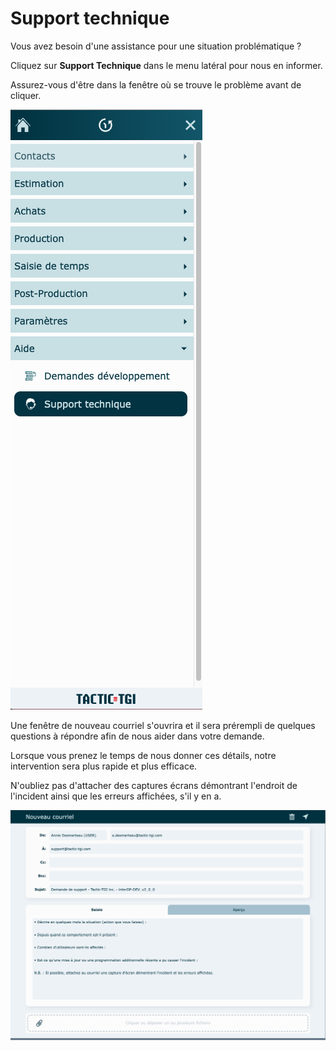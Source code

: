 # Support technique

Vous avez besoin d'une assistance pour une situation problématique ?

Cliquez sur **Support Technique** dans le menu latéral pour nous en informer.

Assurez-vous d'être dans la fenêtre où se trouve le problème avant de cliquer.

![](../../static/img/Aide_Support_1.png)

  

Une fenêtre de nouveau courriel s'ouvrira et il sera prérempli de quelques questions à répondre afin de nous aider dans votre demande.

Lorsque vous prenez le temps de nous donner ces détails, notre intervention sera plus rapide et plus efficace.

N'oubliez pas d'attacher des captures écrans démontrant l'endroit de l'incident ainsi que les erreurs affichées, s'il y en a.

![](../../static/img/Aide_Support_2.png)